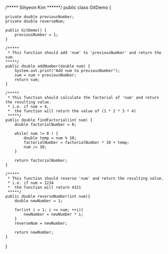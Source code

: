 /*****
Sihyeon Kim
 ******/
public class GitDemo {
    
    private double previousNumber;
    private double reverseNum;
    
    public GitDemo() {
        previousNumber = 1;
    }
    
    /*****
     * This function should add 'num' to 'previousNumber' and return the sum.
    *****/
    public double addNumber(double num) {
        System.out.print("Add num to previousNumber");
        sum = num + previousNumber;
        return sum;
    }
    
    /*****
     * This function should calculate the factorial of 'num' and return the resulting value.
     * i.e. if num = 4,
     *  the function will return the value of (1 * 2 * 3 * 4)
     *****/
    public double findFactorial(int num) {
        double factorialNumber = 0;
        
        while( num != 0 ) {
            double temp = num % 10;
            factorialNumber = factorialNumber * 10 + temp;
            num /= 10;
        }
        
        return factorialNumber;
    }
    
    /*****
     * This function should reverse 'num' and return the resulting value.
     * i.e. if num = 1234
     *  the function will return 4321
     *****/
    public double reverseNumber(int num){
        double newNumber = 1;
        
        for(int i = 1; i <= num; ++i){
            newNumber = newNumber * i;
        }
        reverseNum = newNumber;
        
        return newNumber;
    }
    
}
